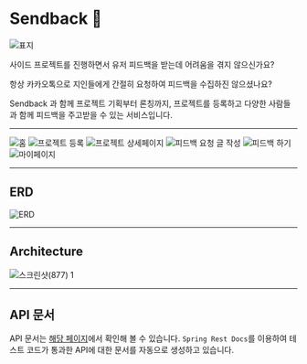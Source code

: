 
# Sendback 👊
![표지](https://github.com/dnd-side-project/dnd-10th-7-backend/assets/114072164/6b8a8ff4-49b1-4995-b7ba-c360ac4c52da)

사이드 프로젝트를 진행하면서 유저 피드백을 받는데 어려움을 겪지 않으신가요?

항상 카카오톡으로 지인들에게 간절히 요청하여 피드백을 수집하진 않으셨나요?

Sendback 과 함께 프로젝트 기획부터 론칭까지, 프로젝트를 등록하고 다양한 사람들과 함께 피드백을 주고받을 수 있는 서비스입니다.

---

![홈](https://github.com/dnd-side-project/dnd-10th-7-backend/assets/114072164/95222635-7788-4c53-9e71-1066f9db720b)
![프로젝트 등록](https://github.com/dnd-side-project/dnd-10th-7-backend/assets/114072164/b4fac4e4-4f94-4b79-b758-9498312627a5)
![프로젝트 상세페이지](https://github.com/dnd-side-project/dnd-10th-7-backend/assets/114072164/8f869c3a-3d1f-4771-8633-5ffb2cc9dfc5)
![피드백 요청 글 작성](https://github.com/dnd-side-project/dnd-10th-7-backend/assets/114072164/9ab4ef68-f556-4245-bf0f-0998e70f42ce)
![피드백 하기](https://github.com/dnd-side-project/dnd-10th-7-backend/assets/114072164/61e7a06c-7009-45c2-a6d1-a18c1570cc04)
![마이페이지](https://github.com/dnd-side-project/dnd-10th-7-backend/assets/114072164/6cbb1839-d531-47d8-bc7e-568b3fc48eef)

---

## ERD
![ERD](https://github.com/dnd-side-project/dnd-10th-7-backend/assets/114072164/cc29ff1a-f7a5-406b-986a-b179ab66e093)

---
## Architecture
![스크린샷(877) 1](https://github.com/dnd-side-project/dnd-10th-7-backend/assets/114072164/bcd0db4c-ce85-4439-bf12-467368cd8036)

---
## API 문서
API 문서는 [해당 페이지](https://api.sendback.co.kr/docs/index.html)에서 확인해 볼 수 있습니다.
`Spring Rest Docs`를 이용하여 테스트 코드가 통과한 API에 대한 문서를 자동으로 생성하고 있습니다.
